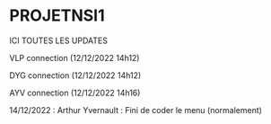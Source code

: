 # PROJETNSI1
ICI TOUTES LES UPDATES

VLP connection (12/12/2022 14h12)

DYG connection (12/12/2022 14h12)

AYV connection (12/12/2022 14h16)

14/12/2022 : Arthur Yvernault : Fini de coder le menu (normalement)
